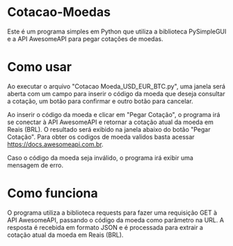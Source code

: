 # Cotacao-Moedas
Este é um programa simples em Python que utiliza a biblioteca PySimpleGUI e a API AwesomeAPI para pegar cotações de moedas.

# Como usar
Ao executar o arquivo "Cotacao Moeda_USD_EUR_BTC.py", uma janela será aberta com um campo para inserir o código da moeda que deseja consultar a cotação, um botão para confirmar e outro botão para cancelar.

Ao inserir o código da moeda e clicar em "Pegar Cotação", o programa irá se conectar à API AwesomeAPI e retornar a cotação atual da moeda em Reais (BRL). O resultado será exibido na janela abaixo do botão "Pegar Cotação". 
Para obter os codigos de moeda validos basta acessar https://docs.awesomeapi.com.br.

Caso o código da moeda seja inválido, o programa irá exibir uma mensagem de erro.

# Como funciona
O programa utiliza a biblioteca requests para fazer uma requisição GET à API AwesomeAPI, passando o código da moeda como parâmetro na URL. A resposta é recebida em formato JSON e é processada para extrair a cotação atual da moeda em Reais (BRL).




